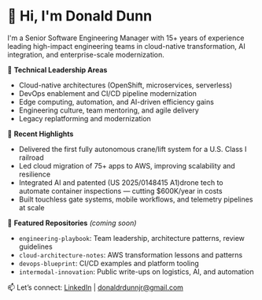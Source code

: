 # 👋 Hi, I'm Donald Dunn

I'm a Senior Software Engineering Manager with 15+ years of experience leading high-impact engineering teams in cloud-native transformation, AI integration, and enterprise-scale modernization.

🔧 **Technical Leadership Areas**  
- Cloud-native architectures (OpenShift, microservices, serverless)  
- DevOps enablement and CI/CD pipeline modernization  
- Edge computing, automation, and AI-driven efficiency gains  
- Engineering culture, team mentoring, and agile delivery  
- Legacy replatforming and modernization 

🚀 **Recent Highlights**
- Delivered the first fully autonomous crane/lift system for a U.S. Class I railroad
- Led cloud migration of 75+ apps to AWS, improving scalability and resilience
- Integrated AI and patented (US 2025/0148415 A1)drone tech to automate container inspections — cutting $600K/year in costs
- Built touchless gate systems, mobile workflows, and telemetry pipelines at scale

📂 **Featured Repositories** *(coming soon)*
- `engineering-playbook`: Team leadership, architecture patterns, review guidelines
- `cloud-architecture-notes`: AWS transformation lessons and patterns
- `devops-blueprint`: CI/CD examples and platform tooling
- `intermodal-innovation`: Public write-ups on logistics, AI, and automation

📫 Let’s connect: [LinkedIn](https://www.linkedin.com/in/donald-r-dunn/) | donaldrdunnjr@gmail.com
